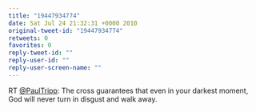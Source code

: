 ```yaml
---
title: "19447934774"
date: Sat Jul 24 21:32:31 +0000 2010
original-tweet-id: "19447934774"
retweets: 0
favorites: 0
reply-tweet-id: ""
reply-user-id: ""
reply-user-screen-name: ""
---
```

RT <a href="https://twitter.com/PaulTripp">@PaulTripp</a>: The cross guarantees that even in your darkest moment, God will never turn in disgust and walk away.
